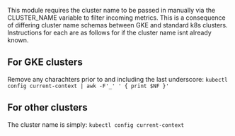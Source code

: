 This module requires the cluster name to be passed in manually via the CLUSTER_NAME variable to filter incoming metrics. This is a consequence of differing cluster name schemas between GKE and standard k8s clusters. Instructions for each are as follows for if the cluster name isnt already known.

## For GKE clusters

Remove any charachters prior to and including the last underscore:
`kubectl config current-context | awk -F'_' ' { print $NF }'`

## For other clusters

The cluster name is simply:
 `kubectl config current-context`
